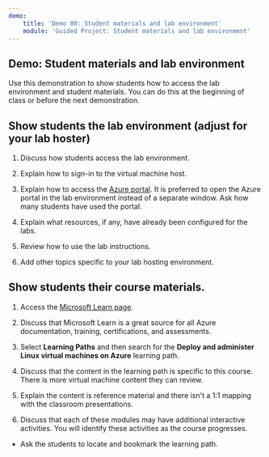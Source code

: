 ```yaml
---
demo:
    title: 'Demo 00: Student materials and lab environment'
    module: 'Guided Project: Student materials and lab environment'
---
```

## Demo: Student materials and lab environment 

Use this demonstration to show students how to access the lab environment and student materials. You can do this at the beginning of class or before the next demonstration. 

## Show students the lab environment (adjust for your lab hoster)

1. Discuss how students access the lab environment. 

1. Explain how to sign-in to the virtual machine host.

1. Explain how to access the [Azure portal](https://portal.azure.com). It is preferred to open the Azure portal in the lab environment instead of a separate window. Ask how many students have used the portal. 

1. Explain what resources, if any, have already been configured for the labs.

1. Review how to use the lab instructions. 

1. Add other topics specific to your lab hosting environment. 

## Show students their course materials.

1. Access the [Microsoft Learn page](https://learn.microsoft.com).

1. Discuss that Microsoft Learn is a great source for all Azure documentation, training, certifications, and assessments. 

1. Select **Learning Paths** and then search for the **Deploy and administer Linux virtual machines on Azure** learning path.

1. Discuss that the content in the learning path is specific to this course. There is more virtual machine content they can review.

1. Explain the content is reference material and there isn't a 1:1 mapping with the classroom presentations.

1. Discuss that each of these modules may have additional interactive activities. You will identify these activities as the course progresses. 

+ Ask the students to locate and bookmark the learning path.

 
